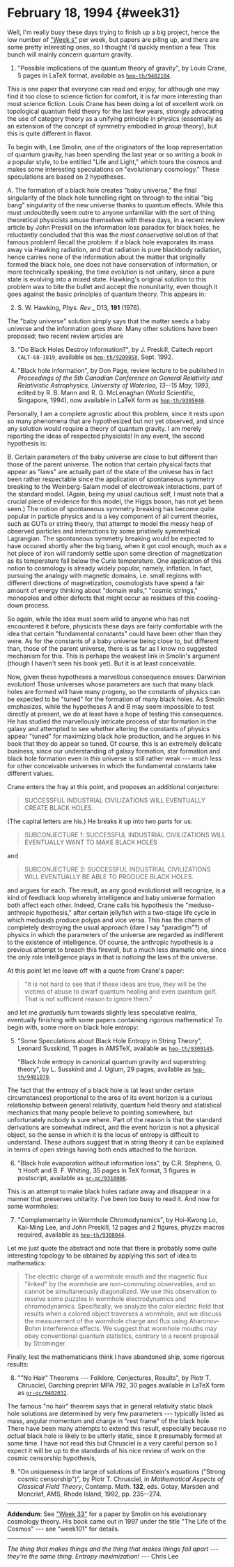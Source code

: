 # February 18, 1994 {#week31}

Well, I'm really busy these days trying to finish up a big project,
hence the low number of ["Week s"](#weeks) per week, but papers are piling up,
and there are some pretty interesting ones, so I thought I'd quickly
mention a few. This bunch will mainly concern quantum gravity.

1) "Possible implications of the quantum theory of gravity", by Louis
Crane, 5 pages in LaTeX format, available as
[`hep-th/9402104`](https://arxiv.org/abs/hep-th/9402104).

This is one paper that everyone can read and enjoy, for although one may
find it too close to science fiction for comfort, it is far more
interesting than most science fiction. Louis Crane has been doing a lot
of excellent work on topological quantum field theory for the last few
years, strongly advocating the use of category theory as a unifying
principle in physics (essentially as an extension of the concept of
symmetry embodied in *group* theory), but this is quite different in
flavor.

To begin with, Lee Smolin, one of the originators of the loop
representation of quantum gravity, has been spending the last year or so
writing a book in a popular style, to be entitled "Life and Light,"
which tours the cosmos and makes some interesting speculations on
"evolutionary cosmology." These speculations are based on 2
hypotheses.

A. The formation of a black hole creates "baby universe," the final
singularity of the black hole tunnelling right on through to the initial
"big bang" singularity of the new universe thanks to quantum effects.
While this must undoubtedly seem outre to anyone unfamiliar with the
sort of thing theoretical physicists amuse themselves with these days,
in a recent review article by John Preskill on the information loss
paradox for black holes, he reluctantly concluded that this was the
*most conservative* solution of that famous problem! Recall the problem:
if a black hole evaporates its mass away via Hawking radiation, and that
radiation is pure blackbody radiation, hence carries none of the
information about the matter that originally formed the black hole, one
does not have conservation of information, or more technically speaking,
the time evolution is not unitary, since a pure state is evolving into a
mixed state. Hawking's original solution to this problem was to bite
the bullet and accept the nonunitarity, even though it goes against the
basic principles of quantum theory. This appears in:

2) S. W. Hawking, _Phys. Rev.__ D13, **191** (1976).

The "baby universe" solution simply says that the matter seeds a baby
universe and the information goes *there*. Many other solutions have
been proposed; two recent review articles are

3) "Do Black Holes Destroy Information?", by J. Preskill, Caltech report
`CALT-68-1819`, available as [`hep-th/9209058`](https://arxiv.org/abs/hep-th/9209058), Sept. 1992.

4) "Black hole information", by Don Page, review lecture to be published
in _Proceedings of the 5th Canadian Conference on General Relativity and Relativistic Astrophysics, University of Waterloo, 13--15 May, 1993_,
edited by R. B. Mann and R. G. McLenaghan (World Scientific, Singapore,
1994), now available in LaTeX form as [`hep-th/9305040`](https://arxiv.org/abs/hep-th/9305040).

Personally, I am a complete agnostic about this problem, since it rests
upon so many phenomena that are hypothesized but not yet observed, and
since any solution would require a theory of quantum gravity. I am
merely reporting the ideas of respected physicists! In any event, the
second hypothesis is:

B. Certain parameters of the baby universe are close to but different
than those of the parent universe. The notion that certain physical
facts that appear as "laws" are actually part of the state of the
univese has in fact been rather respectable since the application of
spontaneous symmetry breaking to the Weinberg-Salam model of electroweak
interactions, part of the standard model. (Again, being my usual
cautious self, I must note that a crucial piece of evidence for this
model, the Higgs boson, has not yet been seen.) The notion of
spontaneous symmetry breaking has become quite popular in particle
physics and is a key component of all current theories, such as GUTs or
string theory, that attempt to model the messy heap of observed
particles and interactions by some pristinely symmetrical Lagrangian.
The spontaneous symmetry breaking would be expected to have occured
shortly after the big bang, when it got cool enough, much as a hot piece
of iron will randomly settle upon some direction of magnetization as its
temperature fall below the Curie temperature. One application of this
notion to cosmology is already widely popular, namely, inflation. In
fact, pursuing the analogy with magnetic domains, i.e. small regions
with different directions of magnetization, cosmologists have spend a
fair amount of energy thinking about "domain walls," "cosmic
strings," monopoles and other defects that might occur as residues of
this cooling-down process.

So again, while the idea must seem wild to anyone who has not
encountered it before, physicists these days are fairly comfortable with
the idea that certain "fundamental constants" could have been other
than they were. As for the constants of a baby universe being close to,
but different than, those of the parent universe, there is as far as I
know no suggested mechanism for this. This is perhaps the weakest link
in Smolin's argument (though I haven't seen his book yet). But it is
at least conceivable.

Now, given these hypotheses a marvellous consequence ensues: Darwinian
evolution! Those universes whose parameters are such that many black
holes are formed will have many progeny, so the constants of physics can
be expected to be "tuned" for the formation of many black holes. As
Smolin emphasizes, while the hypotheses A and B may seem impossible to
test directly at present, we do at least have a hope of testing this
consequence. He has studied the marvellously intricate process of star
formation in the galaxy and attempted to see whether altering the
constants of physics appear "tuned" for maximizing black hole
production, and he argues in his book that they do appear so tuned. Of
course, this is an extremely delicate business, since our understanding
of galaxy formation, star formation and black hole formation even in
*this* universe is still rather weak --- much less for other conceivable
universes in which the fundamental constants take different values.

Crane enters the fray at this point, and proposes an additional
conjecture:

> SUCCESSFUL INDUSTRIAL CIVILIZATIONS WILL EVENTUALLY CREATE BLACK HOLES.

(The capital letters are his.) He breaks it up into two parts for us:

> SUBCONJECTURE 1: SUCCESSFUL INDUSTRIAL CIVILIZATIONS WILL EVENTUALLY
WANT TO MAKE BLACK HOLES

and

> SUBCONJECTURE 2: SUCCESSFUL INDUSTRIAL CIVILIZATIONS WILL EVENTUALLY BE
ABLE TO PRODUCE BLACK HOLES.

and argues for each. The result, as any good evolutionist will
recognize, is a kind of feedback loop whereby intelligence and baby
universe formation both affect each other. Indeed, Crane calls his
hypothesis the "meduso-anthropic hypothesis," after certain jellyfish
with a two-stage life cycle in which medusids produce polyps and vice
versa. This has the charm of completely destroying the usual approach
(dare I say "paradigm"?) of physics in which the parameters of the
universe are regarded as indifferent to the existence of intelligence.
Of course, the anthropic hypothesis is a previous attempt to breach this
firewall, but a much less dramatic one, since the only role intelligence
plays in that is *noticing* the laws of the universe.

At this point let me leave off with a quote from Crane's paper:

> "It is not hard to see that if these ideas are true, they will be the
> victims of abuse to dwarf quantum healing and even quantum golf. That
> is not sufficient reason to ignore them."

and let me *gradually* turn towards slightly less speculative realms,
eventually finishing with some papers containing rigorous mathematics!
To begin with, some more on black hole entropy:

5) "Some Speculations about Black Hole Entropy in String Theory", Leonard
Susskind, 11 pages in AMSTeX, available as
[`hep-th/9309145`](https://arxiv.org/abs/hep-th/9309145).

    "Black hole entropy in canonical quantum gravity and superstring theory", by L. Susskind and J. Uglum, 29 pages, available as
    [`hep-th/9401070`](https://arxiv.org/abs/hep-th/9401070).

The fact that the entropy of a black hole is (at least under certain
circumstances) proportional to the area of its event horizon is a
curious relationship between general relativity, quantum field theory
and statistical mechanics that many people believe to pointing
somewhere, but unfortunately nobody is sure where. Part of the reason is
that the standard derivations are somewhat indirect, and the event
horizon is not a physical object, so the sense in which it is the locus
of entropy is difficult to understand. These authors suggest that in
string theory it can be explained in terms of open strings having both
ends attached to the horizon.

6) "Black hole evaporation without information loss", by C.R. Stephens,
G. 't Hooft and B. F. Whiting, 35 pages in TeX format, 3 figures in
postscript, available as [`gr-qc/9310006`](https://arxiv.org/abs/gr-qc/9310006).

This is an attempt to make black holes radiate away and disappear in a
manner that preserves unitarity. I've been too busy to read it. And now
for some wormholes:

7) "Complementarity in Wormhole Chromodynamics", by Hoi-Kwong Lo,
Kai-Ming Lee, and John Preskill, 12 pages and 2 figures, phyzzx macros
required, available as [`hep-th/9308044`](https://arxiv.org/abs/hep-th/9308044).

Let me just quote the abstract and note that there is probably some
quite interesting topology to be obtained by applying this sort of idea
to mathematics:

> The electric charge of a wormhole mouth and the magnetic flux
> "linked" by the wormhole are non-commuting observables, and so
> cannot be simultaneously diagonalized. We use this observation to
> resolve some puzzles in wormhole electrodynamics and chromodynamics.
> Specifically, we analyze the color electric field that results when a
> colored object traverses a wormhole, and we discuss the measurement of
> the wormhole charge and flux using Aharonov-Bohm interference effects.
> We suggest that wormhole mouths may obey conventional quantum
> statistics, contrary to a recent proposal by Strominger.

Finally, lest the mathematicians think I have abandoned ship, some
rigorous results:

8) ""No Hair" Theorems --- Folklore, Conjectures, Results", by Piotr T.
Chrusciel, Garching preprint MPA 792, 30 pages available in LaTeX form
as [`gr-qc/9402032`](https://arxiv.org/abs/gr-qc/9402032).

The famous "no hair" theorem says that in general relativity static
black hole solutions are determined by very few parameters --- typically
listed as mass, angular momentum and charge in "rest frame" of the
black hole. There have been many attempts to extend this result,
especially because no *actual* black hole is likely to be utterly
static, since it presumably formed at some time. I have not read this
but Chrusciel is a very careful person so I expect it will be up to the
standards of his nice review of work on the cosmic censorship
hypothesis,

9) "On uniqueness in the large of solutions of Einstein's equations
("Strong cosmic censorship")", by Piotr T. Chrusciel, in _Mathematical Aspects of Classical Field Theory_, Contemp. Math. **132**, eds. Gotay, Marsden and Moncrief, AMS, Rhode Island, 1992, pp. 235--274.

------------------------------------------------------------------------

**Addendum**: See ["Week 33"](#week33) for a paper by Smolin on his
evolutionary cosmology theory. His book came out in 1997 under the title "The Life of the Cosmos" --- see "week101" for
details.

------------------------------------------------------------------------

*The thing that makes things and the thing that makes things fall apart --- they're the same thing. Entropy maximization!* --- Chris Lee
